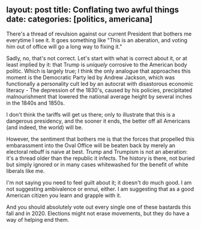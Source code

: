 layout: post
title: Conflating two awful things
date:
categories: [politics, americana]
---

There's a thread of revulsion against our current President that bothers me everytime I see it. It goes something like "This is an aberation, and voting him out of office will go a long way to fixing it."

Sadly, no, that's not correct. Let's start with what is correct about it, or at least implied by it: that Trump is *uniquely* corrosive to the American body politic. Which is largely true; I think the only analogue that approaches this moment is the Democratic Party led by Andrew Jackson, which was functionally a personality cult led by an autocrat with disastorous economic literacy - The depression of the 1830's, caused by his policies, precipitated malnourishment that lowered the national average height by several inches in the 1840s and 1850s. 

I don't think the tariffs will get us there; only to illustrate that this is a dangerous presidency, and the sooner it ends, the better off all Americans (and indeed, the world) will be. 

However, the sentiment that bothers me is that the forces that propelled this embarassment into the Oval Office will be beaten back by merely an electoral rebuff is naive at best. Trump and Trumpism is not an aberation: it's a thread older than the republic it infects. The history is there, not buried but simply ignored or in many cases whitewashed for the benefit of white liberals like me. 

I'm not saying you need to feel guilt about it; it doesn't do much good. I am not suggesting ambivalence or ennui, either. I am suggesting that as a good American citizen you learn and grapple with it. 

And you should absolutely vote out every single one of these bastards this fall and in 2020. Elections might not erase movements, but they do have a way of helping end them. 